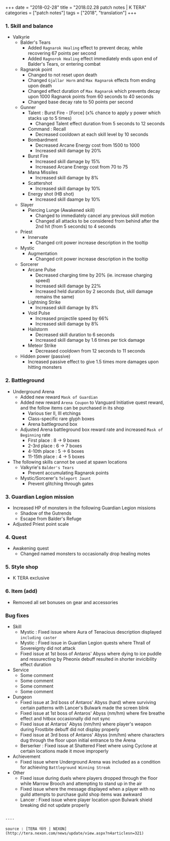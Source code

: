 +++
date = "2018-02-28"
title = "2018.02.28 patch notes | K TERA"
categories = ["patch notes"]
tags = ["2018", "translation"]
+++

### 1. Skill and balance
- Valkyrie
  - Balder's Tears
    - Added `Ragnarok Healing` effect to prevent decay, while recovering 67 points per second
    - Added `Ragnorok Healing` effect immediately ends upon end of Balder's Tears, or entering combat
  - Ragnarok point
    - Changed to not reset upon death
    - Changed `Gjallar Horn` and `Max Ragnarok` effects from ending upon death
    - Changed effect duration of `Max Ragnarok` which prevents decay upon 1000 Ragnarok points from 60 seconds to 40 seconds
    - Changed base decay rate to 50 points per second
  - Gunner
    - Talent : Burst Fire - [Force] (x% chance to apply y power which stacks up to 5 times)
      - Changed Talent effect duration from 5 seconds to 12 seconds
    - Command : Recall
      - Decreased cooldown at each skill level by 10 seconds
    - Bombardment
      - Decreased Arcane Energy cost from 1500 to 1000
      - Increased skill damage by 20%
    - Burst Fire
      - Increased skill damage by 15%
      - Increased Arcane Energy cost from 70 to 75
    - Mana Missiles
      - Increased skill damage by 8%
    - Scattershot
      - Increased skill damage by 10%
    - Energy shot (HB shot)
      - Increased skill daamge by 10%
  - Slayer
    - Piercing Lunge (Awakened skill)
      - Changed to immediately cancel any previous skill motion
      - Changed all attacks to be considered from behind after the 2nd hit (from 5 seconds) to 4 seconds
  - Priest
    - Innervate
      - Changed crit power increase description in the tooltip
  - Mystic
    - Augmentation
      - Changed crit power increase description in the tooltip
  - Sorcerer
    - Arcane Pulse
      - Decreased charging time by 20% (ie. increase charging speed)
      - Increased skill damage by 22%
      - Increased held duration by 2 seconds (but, skill damage remains the same)
    - Lightning Strike
      - Increased skill damage by 8%
    - Void Pulse
      - Increased projectile speed by 66%
      - Increased skill damage by 8%
    - Hailstorm
      - Decreased skill duration to 6 seconds
      - Increased skill damage by 1.6 times per tick damage
    - Meteor Strike
      - Decreased cooldown from 12 seconds to 11 seconds
  - Hidden power (passive)
    - Increased passive effect to give 1.5 times more damages upon hitting monsters

### 2. Battleground
- Underground Arena
  - Added new reward `Mask of Guardian`
  - Added new reward `Arena Coupon` to Vanguard Initiative quest reward, and the follow items can be purchased in its shop
    - Various tier II, III etchings
    - Class-specific rare glyph boxes
    - Arena battleground box
  - Adjusted Arena battleground box reward rate and increased `Mask of Beginning` rate
    - First place : 8 -> 9 boxes
    - 2-3rd place : 6 -> 7 boxes
    - 4-10th place : 5 -> 6 boxes
    - 11-15th place : 4 -> 5 boxes
- The following skills cannot be used at spawn locations
  - Valkyrie's `Balder's Tears`
    - Prevent accumulating Ragnarok points
  - Mystic/Sorcerer's `Teleport Jaunt`
    - Prevent glitching through gates

### 3. Guardian Legion mission
- Increased HP of monsters in the following Guardian Legion missions
  - Shadow of the Gutrends
  - Escape from Balder's Refuge
- Adjusted Priest point scale

### 4. Quest
- Awakening quest
  - Changed named monsters to occasionally drop healing motes

### 5. Style shop
- K TERA exclusive

### 6. Item (add)
- Removed all set bonuses on gear and accessories

### Bug fixes
- Skill
  - Mystic : Fixed issue where Aura of Tenacious description displayed `including caster`
  - Mystic : Fixed issue in Guardian Legion quests where Thrall of Sovereignty did not attack
  - Fixed issue at 1st boss of Antaros' Abyss where dying to ice puddle and ressurecting by Pheonix debuff resulted in shorter invicibility effect duration
- Service
  - Some comment
  - Some comment
  - Some comment
  - Some comment
- Dungeon
  - Fixed issue at 3rd boss of Antaros' Abyss (hard) where surviving certain patterns with Lancer's Bulwark made the screen blink
  - Fixed issue at 1st boss of Antaros' Abyss (nm/hm) where fire breathe effect and hitbox occasionally did not sync
  - Fixed issue at Antaros' Abyss (nm/hm) where player's weapon during Frostbite debuff did not display properly
  - Fixed issue at 3rd boss of Antaros' Abyss (nm/hm) where characters dug through the floor upon initial entrance to the Arena
  - Berserker : Fixed issue at Shattered Fleet where using Cyclone at certain locations made it move improperly
- Achievement
  - Fixed issue where Underground Arena was included as a condition for achieving `Battleground Winning Streak`
- Other
  - Fixed issue during duels where players dropped through the floor while Marrow Brooch and attempting to stand up in the air
  - Fixed issue where the message displayed when a player with no guild attempts to purchase guild shop items was awkward
  - Lancer : Fixed issue where player location upon Bulwark shield breaking did not update properly
```

----

source : [TERA 테라 | NEXON](http://tera.nexon.com/news/update/view.aspx?n4articlesn=321)

